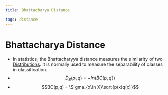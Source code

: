 ```yaml
---
title: Bhattacharya Distance

tags: distance 
---
```


# Bhattacharya Distance
- In statistics, the Bhattacharyya distance measures the similarity of two [Distributions](Distributions). It is normally used to measure the separability of classes in classification.
- $$D_{B}(p,q) = -ln(BC(p,q))$$
- $$BC(p,q) = \Sigma_{x\in X}\sqrt{p(x)q(x)}$$






































